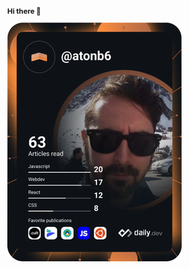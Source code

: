 ### Hi there 👋

<!--
**atonb6/atonb6** is a ✨ _special_ ✨ repository because its `README.md` (this file) appears on your GitHub profile.

Here are some ideas to get you started:

- 🔭 I’m currently working on ...
- 🌱 I’m currently learning ...
- 👯 I’m looking to collaborate on ...
- 🤔 I’m looking for help with ...
- 💬 Ask me about ...
- 📫 How to reach me: ...
- 😄 Pronouns: ...
- ⚡ Fun fact: ...
-->
<a href="https://app.daily.dev/atonb6"><img src="https://github.com/atonb6/atonb6/blob/main/devcard.svg" width="400" alt="Philippe Paris's Dev Card"/></a>
